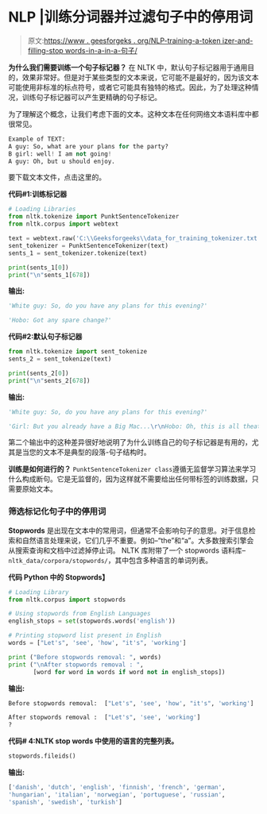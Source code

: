 # NLP |训练分词器并过滤句子中的停用词

> 原文:[https://www . geesforgeks . org/NLP-training-a-token izer-and-filling-stop words-in-a-in-a-句子/](https://www.geeksforgeeks.org/nlp-training-a-tokenizer-and-filtering-stopwords-in-a-sentence/)

**为什么我们需要训练一个句子标记器？**
在 NLTK 中，默认句子标记器用于通用目的，效果非常好。但是对于某些类型的文本来说，它可能不是最好的，因为该文本可能使用非标准的标点符号，或者它可能具有独特的格式。因此，为了处理这种情况，训练句子标记器可以产生更精确的句子标记。

为了理解这个概念，让我们考虑下面的文本。这种文本在任何网络文本语料库中都很常见。

```py
Example of TEXT:
A guy: So, what are your plans for the party?
B girl: well! I am not going!
A guy: Oh, but u should enjoy.
```

要下载文本文件，点击这里的。

**代码#1:训练标记器**

```py
# Loading Libraries
from nltk.tokenize import PunktSentenceTokenizer
from nltk.corpus import webtext

text = webtext.raw('C:\\Geeksforgeeks\\data_for_training_tokenizer.txt')
sent_tokenizer = PunktSentenceTokenizer(text)
sents_1 = sent_tokenizer.tokenize(text)

print(sents_1[0])
print("\n"sents_1[678])
```

**输出:**

```py
'White guy: So, do you have any plans for this evening?'

'Hobo: Got any spare change?'

```

**代码#2:默认句子标记器**

```py
from nltk.tokenize import sent_tokenize
sents_2 = sent_tokenize(text)

print(sents_2[0])
print("\n"sents_2[678])
```

**输出:**

```py
'White guy: So, do you have any plans for this evening?'

'Girl: But you already have a Big Mac...\r\nHobo: Oh, this is all theatrical.'

```

第二个输出中的这种差异很好地说明了为什么训练自己的句子标记器是有用的，尤其是当您的文本不是典型的段落-句子结构时。

**训练是如何进行的？**
`PunktSentenceTokenizer class`遵循无监督学习算法来学习什么构成断句。它是无监督的，因为这样就不需要给出任何带标签的训练数据，只需要原始文本。

### 筛选标记化句子中的停用词

**Stopwords** 是出现在文本中的常用词，但通常不会影响句子的意思。对于信息检索和自然语言处理来说，它们几乎不重要。例如–“the”和“a”。大多数搜索引擎会从搜索查询和文档中过滤掉停止词。
NLTK 库附带了一个 stopwords 语料库–`nltk_data/corpora/stopwords/`，其中包含多种语言的单词列表。

**代码 Python 中的 Stopwords】**

```py
# Loading Library
from nltk.corpus import stopwords

# Using stopwords from English Languages
english_stops = set(stopwords.words('english'))

# Printing stopword list present in English
words = ["Let's", 'see', 'how', "it's", 'working']

print ("Before stopwords removal: ", words)
print ("\nAfter stopwords removal : ",
       [word for word in words if word not in english_stops])
```

**输出:**

```py
Before stopwords removal:  ["Let's", 'see', 'how', "it's", 'working']

After stopwords removal :  ["Let's", 'see', 'working']
?
```

**代码# 4:NLTK stop words 中使用的语言的完整列表。**

```py
stopwords.fileids()
```

**输出:**

```py
['danish', 'dutch', 'english', 'finnish', 'french', 'german',
'hungarian', 'italian', 'norwegian', 'portuguese', 'russian',
'spanish', 'swedish', 'turkish']
```